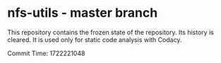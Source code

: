 # nfs-utils - master branch

This repository contains the frozen state of the repository.
Its history is cleared. It is used only for static code
analysis with Codacy.

Commit Time: 1722221048